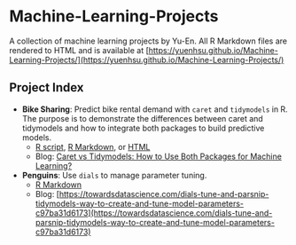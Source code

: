 # Machine-Learning-Projects

A collection of machine learning projects by Yu-En. All R Markdown files are rendered to HTML and is available at [https://yuenhsu.github.io/Machine-Learning-Projects/](https://yuenhsu.github.io/Machine-Learning-Projects/)


## Project Index

* **Bike Sharing**: Predict bike rental demand with `caret` and `tidymodels` in R. The purpose is to demonstrate the differences between caret and tidymodels and how to integrate both packages to build predictive models.
  * [R script](Bike-Sharing/Bike-Sharing.R), [R Markdown](Bike-Sharing/Bike-Sharing.Rmd), or [HTML](https://yuenhsu.github.io/Machine-Learning-Projects/Bike-Sharing.html)
  * Blog: [Caret vs Tidymodels: How to Use Both Packages for Machine Learning?](https://towardsdatascience.com/caret-vs-tidymodels-how-to-use-both-packages-together-ee3f85b381c)
* **Penguins**: Use `dials` to manage parameter tuning.
  * [R Markdown](Penguins/Penguins-Body-Mass.Rmd)
  * Blog: [https://towardsdatascience.com/dials-tune-and-parsnip-tidymodels-way-to-create-and-tune-model-parameters-c97ba31d6173](https://towardsdatascience.com/dials-tune-and-parsnip-tidymodels-way-to-create-and-tune-model-parameters-c97ba31d6173)